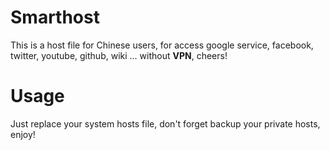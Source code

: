 Smarthost
=========

This is a host file for Chinese users, for access google service, facebook, twitter, youtube, github, wiki ...
without **VPN**, cheers!

Usage
=====
Just replace your system hosts file, don't forget backup your private hosts, enjoy!